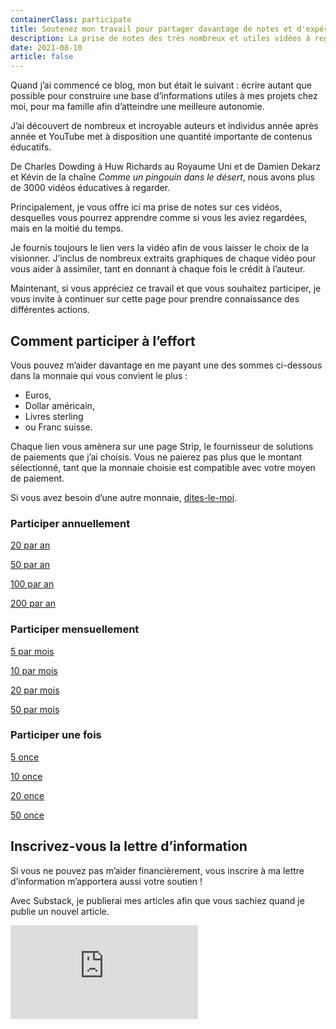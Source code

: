 ```yaml
---
containerClass: participate
title: Soutenez mon travail pour partager davantage de notes et d'expériences
description: La prise de notes des très nombreux et utiles vidéos à regarder prendre du temps. Je le fais, car je souhaite accroitre ma connaissance sur les domaines des technologies web, de la santé, de la permaculture et bien d'autres. Si vous souhaitez me remercier par une participation, j'apprécie bien beaucoup votre générosité et cela m'aidera à publier plus de contenu, pour vous, chers lecteurs.
date: 2021-08-10
article: false
---
```


Quand j’ai commencé ce blog, mon but était le suivant : écrire autant que possible pour construire une base d’informations utiles à mes projets chez moi, pour ma famille afin d’atteindre une meilleure autonomie.

J’ai découvert de nombreux et incroyable auteurs et individus année après année et YouTube met à disposition une quantité importante de contenus éducatifs.

De Charles Dowding à Huw Richards au Royaume Uni et de Damien Dekarz et Kévin de la chaîne _Comme un pingouin dans le désert_, nous avons plus de 3000 vidéos éducatives à regarder.

Principalement, je vous offre ici ma prise de notes sur ces vidéos, desquelles vous pourrez apprendre comme si vous les aviez regardées, mais en la moitié du temps.

Je fournis toujours le lien vers la vidéo afin de vous laisser le choix de la visionner. J’inclus de nombreux extraits graphiques de chaque vidéo pour vous aider à assimiler, tant en donnant à chaque fois le crédit à l’auteur.

Maintenant, si vous appréciez ce travail et que vous souhaitez participer, je vous invite à continuer sur cette page pour prendre connaissance des différentes actions.

## Comment participer à l’effort

Vous pouvez m’aider davantage en me payant une des sommes ci-dessous dans la monnaie qui vous convient le plus :

- Euros,
- Dollar américain,
- Livres sterling
- ou Franc suisse.

Chaque lien vous amènera sur une page Strip, le fournisseur de solutions de paiements que j’ai choisis. Vous ne paierez pas plus que le montant sélectionné, tant que la monnaie choisie est compatible avec votre moyen de paiement.

Si vous avez besoin d’une autre monnaie, [dites-le-moi](../contactez-moi/README.md).

### Participer annuellement

<article class="participate-options participate-yearly">
    <p>
    <a href="https://buy.stripe.com/3cs9C73dX74J5sQ14k" target="_blank" class="nav-link action-button secondary" aria-label="Aider chaque année">20 par an</a>
    </p>
    <p>
    <a href="https://buy.stripe.com/6oEg0v3dXgFjbRefZd" target="_blank" class="nav-link action-button primary" aria-label="Aider chaque année">50 par an</a>
    </p>
    <p>
    <a href="https://buy.stripe.com/6oE29FbKt4WB7AY28l" target="_blank" class="nav-link action-button secondary" aria-label="Aider chaque année">100 par an</a>
    </p>
    <p>
    <a href="https://buy.stripe.com/bIY3dJ4i160FcVi3cq" target="_blank" class="nav-link action-button secondary" aria-label="Aider chaque année">200 par an</a>
    </p>
</article>

### Participer mensuellement

<article class="participate-options participate-monthly">
    <p>
    <a href="https://buy.stripe.com/5kA8y39Cl60Ff3q9AI" target="_blank" class="nav-link action-button primary" aria-label="Aider chaque mois">5 par mois</a>
    </p>
    <p>
    <a href="https://buy.stripe.com/eVa3dJdSBdt7aNaaEN" target="_blank" class="nav-link action-button secondary" aria-label="Aider chaque mois">10 par mois</a>
    </p>
    <p>
    <a href="https://buy.stripe.com/28o29F9Cl3Sxg7u5ku" target="_blank" class="nav-link action-button secondary" aria-label="Aider chaque mois">20 par mois</a>
    </p>
    <p>
    <a href="https://buy.stripe.com/9AQ6pV5m5exbf3q8wH" target="_blank" class="nav-link action-button secondary" aria-label="Aider chaque mois">50 par mois</a>
    </p>
</article>

### Participer une fois

<article class="participate-options participate-once">
    <p>
    <a href="https://participate.stripe.com/9AQg0vaGpdt72gE7su" target="_blank" class="nav-link action-button secondary" aria-label="Aider une fois">5 once</a>
    </p>
    <p>
    <a href="https://participate.stripe.com/aEUeWr9Cl3Sx8F2dQT" target="_blank" class="nav-link action-button secondary" aria-label="Aider une fois">10 once</a>
    </p>
    <p>
    <a href="https://participate.stripe.com/4gw5lRg0J3Sx08w004" target="_blank" class="nav-link action-button primary" aria-label="Aider une fois">20 once</a>
    </p>
    <p>
    <a href="https://participate.stripe.com/14k29Fg0J9cR8F24gl" target="_blank" class="nav-link action-button secondary">50 once</a>
    </p>
</article>

## Inscrivez-vous la lettre d’information

Si vous ne pouvez pas m’aider financièrement, vous inscrire à ma lettre d’information m’apportera aussi votre soutien !

Avec Substack, je publierai mes articles afin que vous sachiez quand je publie un nouvel article.

<!-- markdownlint-disable MD033 -->
<iframe class="newsletter-embed" src="https://thetooltip.substack.com/embed" frameborder="0" scrolling="no"></iframe>
